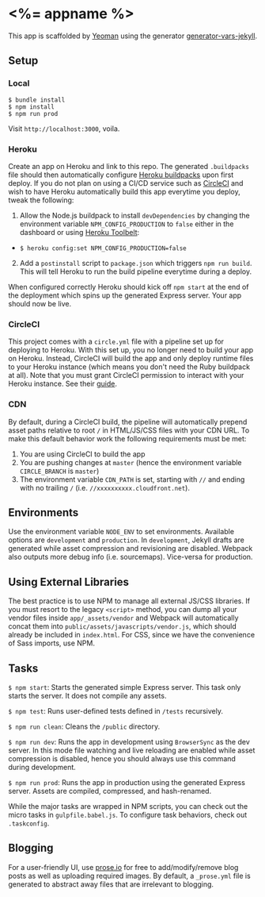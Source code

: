 # <%= appname %>

This app is scaffolded by [Yeoman](http://yeoman.io) using the generator [generator-vars-jekyll](https://github.com/VARIANTE/generator-vars-jekyll.git). 

## Setup

### Local

```
$ bundle install
$ npm install
$ npm run prod
```

Visit `http://localhost:3000`, voila.

### Heroku

Create an app on Heroku and link to this repo. The generated `.buildpacks` file should then automatically configure [Heroku buildpacks](https://devcenter.heroku.com/articles/buildpacks) upon first deploy. If you do not plan on using a CI/CD service such as [CircleCI](https://circleci.com/) and wish to have Heroku automatically build this app everytime you deploy, tweak the following:

1. Allow the Node.js buildpack to install `devDependencies` by changing the environment variable `NPM_CONFIG_PRODUCTION` to `false` either in the dashboard or using [Heroku Toolbelt](https://toolbelt.heroku.com/):
  - `$ heroku config:set NPM_CONFIG_PRODUCTION=false`
2. Add a `postinstall` script to `package.json` which triggers `npm run build`. This will tell Heroku to run the build pipeline everytime during a deploy.

When configured correctly Heroku should kick off `npm start` at the end of the deployment which spins up the generated Express server. Your app should now be live.

### CircleCI

This project comes with a `circle.yml` file with a pipeline set up for deploying to Heroku. With this set up, you no longer need to build your app on Heroku. Instead, CircleCI will build the app and only deploy runtime files to your Heroku instance (which means you don't need the Ruby buildpack at all). Note that you must grant CircleCI permission to interact with your Heroku instance. See their [guide](https://circleci.com/docs/continuous-deployment-with-heroku/).

### CDN

By default, during a CircleCI build, the pipeline will automatically prepend asset paths relative to root `/` in HTML/JS/CSS files with your CDN URL. To make this default behavior work the following requirements must be met:

1. You are using CircleCI to build the app
2. You are pushing changes at `master` (hence the environment variable `CIRCLE_BRANCH` is `master`)
3. The environment variable `CDN_PATH` is set, starting with `//` and ending with no trailing `/` (i.e. `//xxxxxxxxxx.cloudfront.net`).

## Environments

Use the environment variable `NODE_ENV` to set environments. Available options are `development` and `production`. In `development`, Jekyll drafts are generated while asset compression and revisioning are disabled. Webpack also outputs more debug info (i.e. sourcemaps). Vice-versa for production.

## Using External Libraries

The best practice is to use NPM to manage all external JS/CSS libraries. If you must resort to the legacy `<script>` method, you can dump all your vendor files inside `app/_assets/vendor` and Webpack will automatically concat them into `public/assets/javascripts/vendor.js`, which should already be included in `index.html`. For CSS, since we have the convenience of Sass imports, use NPM.

## Tasks

`$ npm start`: Starts the generated simple Express server. This task only starts the server. It does not compile any assets.

`$ npm test`: Runs user-defined tests defined in `/tests` recursively.

`$ npm run clean`: Cleans the `/public` directory.

`$ npm run dev`: Runs the app in development using `BrowserSync` as the dev server. In this mode file watching and live reloading are enabled while asset compression is disabled, hence you should always use this command during development.

`$ npm run prod`: Runs the app in production using the generated Express server. Assets are compiled, compressed, and hash-renamed.

While the major tasks are wrapped in NPM scripts, you can check out the micro tasks in `gulpfile.babel.js`. To configure task behaviors, check out `.taskconfig`.

## Blogging

For a user-friendly UI, use [prose.io](http://prose.io) for free to add/modify/remove blog posts as well as uploading required images. By default, a `_prose.yml` file is generated to abstract away files that are irrelevant to blogging.
